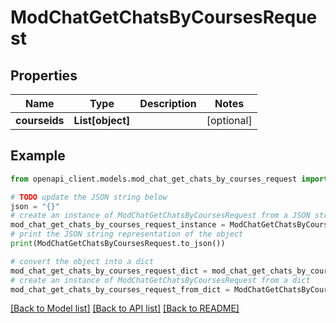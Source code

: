 # ModChatGetChatsByCoursesRequest


## Properties

Name | Type | Description | Notes
------------ | ------------- | ------------- | -------------
**courseids** | **List[object]** |  | [optional] 

## Example

```python
from openapi_client.models.mod_chat_get_chats_by_courses_request import ModChatGetChatsByCoursesRequest

# TODO update the JSON string below
json = "{}"
# create an instance of ModChatGetChatsByCoursesRequest from a JSON string
mod_chat_get_chats_by_courses_request_instance = ModChatGetChatsByCoursesRequest.from_json(json)
# print the JSON string representation of the object
print(ModChatGetChatsByCoursesRequest.to_json())

# convert the object into a dict
mod_chat_get_chats_by_courses_request_dict = mod_chat_get_chats_by_courses_request_instance.to_dict()
# create an instance of ModChatGetChatsByCoursesRequest from a dict
mod_chat_get_chats_by_courses_request_from_dict = ModChatGetChatsByCoursesRequest.from_dict(mod_chat_get_chats_by_courses_request_dict)
```
[[Back to Model list]](../README.md#documentation-for-models) [[Back to API list]](../README.md#documentation-for-api-endpoints) [[Back to README]](../README.md)


